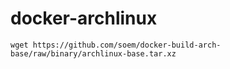# docker-archlinux
```
wget https://github.com/soem/docker-build-arch-base/raw/binary/archlinux-base.tar.xz
```
